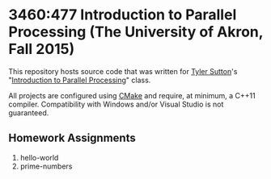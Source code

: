 # 3460:477 Introduction to Parallel Processing (The University of Akron, Fall 2015)

This repository hosts source code that was written for
[Tyler Sutton](mailto:tsutton@uakron.edu)'s "[Introduction to Parallel
Processing](https://github.com/tosutton/CS-3460-X77)" class.

All projects are configured using [CMake](https://cmake.org) and require, at
minimum, a C++11 compiler. Compatibility with Windows and/or Visual Studio is
not guaranteed.

## Homework Assignments

1. hello-world
2. prime-numbers
